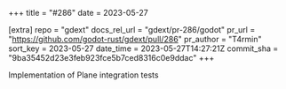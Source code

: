 +++
title = "#286"
date = 2023-05-27

[extra]
repo = "gdext"
docs_rel_url = "gdext/pr-286/godot"
pr_url = "https://github.com/godot-rust/gdext/pull/286"
pr_author = "T4rmin"
sort_key = 2023-05-27
date_time = 2023-05-27T14:27:21Z
commit_sha = "9ba35452d23e3feb923fce5b7ced8316c0e9ddac"
+++

Implementation of Plane integration tests
